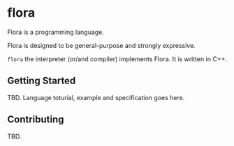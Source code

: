 # flora
Flora is a programming language.

Flora is designed to be general-purpose and strongly expressive.

`flora` the interpreter (or/and compiler) implements Flora. It is written in C++.

## Getting Started

TBD. Language toturial, example and specification goes here.

## Contributing

TBD.

